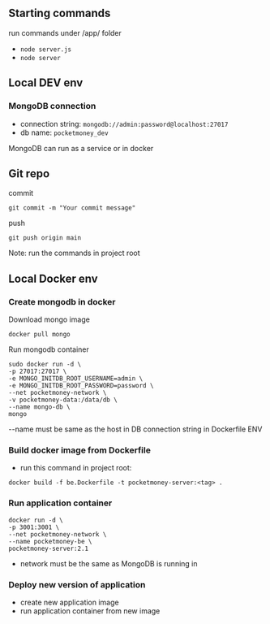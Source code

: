 ## Starting commands
run commands under /app/ folder
- `node server.js`
- `node server`

## Local DEV env
### MongoDB connection

- connection string: `mongodb://admin:password@localhost:27017`
- db name: `pocketmoney_dev`

MongoDB can run as a service or in docker

## Git repo
commit
```
git commit -m "Your commit message"
```

push
```
git push origin main
```
Note: run the commands in project root

## Local Docker env

### Create mongodb in docker 
Download mongo image
```
docker pull mongo
```
Run mongodb container
```
sudo docker run -d \
-p 27017:27017 \
-e MONGO_INITDB_ROOT_USERNAME=admin \
-e MONGO_INITDB_ROOT_PASSWORD=password \
--net pocketmoney-network \
-v pocketmoney-data:/data/db \
--name mongo-db \
mongo
```
--name must be same as the host in DB connection string in Dockerfile ENV

### Build docker image from Dockerfile
- run this command in project root:
```
docker build -f be.Dockerfile -t pocketmoney-server:<tag> .
```


### Run application container
```
docker run -d \
-p 3001:3001 \
--net pocketmoney-network \
--name pocketmoney-be \
pocketmoney-server:2.1
```
- network must be the same as MongoDB is running in

### Deploy new version of application
- create new application image
- run application container from new image